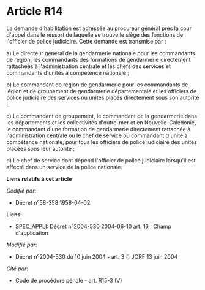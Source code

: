# Article R14

La demande d'habilitation est adressée au procureur général près la cour d'appel dans le ressort de laquelle se trouve le
siège des fonctions de l'officier de police judiciaire. Cette demande est transmise par :

a) Le directeur général de la gendarmerie nationale pour les commandants de région, les commandants des formations de
gendarmerie directement rattachées à l'administration centrale et les chefs des services et commandants d'unités à compétence
nationale ;

b) Le commandant de région de gendarmerie pour les commandants de légion et de groupement de gendarmerie départementale et
les officiers de police judiciaire des services ou unités placés directement sous son autorité ;

c) Le commandant de groupement, le commandant de la gendarmerie dans les départements et les collectivités d'outre-mer et en
Nouvelle-Calédonie, le commandant d'une formation de gendarmerie directement rattachée à l'administration centrale ou le chef
de service ou commandant d'unité à compétence nationale, pour tous les officiers de police judiciaire des unités placées sous
leur autorité ;

d) Le chef de service dont dépend l'officier de police judiciaire lorsqu'il est affecté dans un service de la police
nationale.

**Liens relatifs à cet article**

_Codifié par_:

  - Décret n°58-358 1958-04-02

**Liens**:

  - SPEC_APPLI: Décret n°2004-530 2004-06-10 art. 16 : Champ d'application

_Modifié par_:

  - Décret n°2004-530 du 10 juin 2004 - art. 3 () JORF 13 juin 2004

_Cité par_:

  - Code de procédure pénale - art. R15-3 (V)

